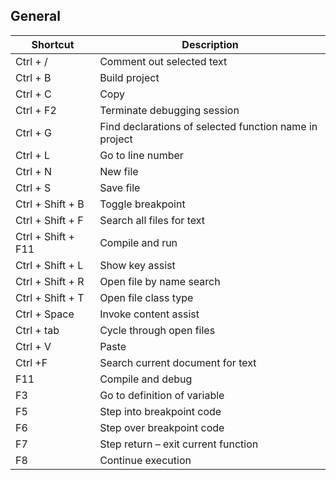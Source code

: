 ## General
Shortcut | Description
------------ | -------------
Ctrl + / | Comment out selected text | 
Ctrl + B | Build project | 
Ctrl + C | Copy | 
Ctrl + F2 | Terminate debugging session | 
Ctrl + G | Find declarations of selected function name in project | 
Ctrl + L | Go to line number | 
Ctrl + N | New file | 
Ctrl + S | Save file | 
Ctrl + Shift + B | Toggle breakpoint | 
Ctrl + Shift + F | Search all files for text | 
Ctrl + Shift + F11 | Compile and run | 
Ctrl + Shift + L | Show key assist | 
Ctrl + Shift + R | Open file by name search | 
Ctrl + Shift + T | Open file class type | 
Ctrl + Space | Invoke content assist | 
Ctrl + tab | Cycle through open files | 
Ctrl + V | Paste | 
Ctrl +F | Search current document for text | 
F11 | Compile and debug | 
F3 | Go to definition of variable | 
F5 | Step into breakpoint code | 
F6 | Step over breakpoint code | 
F7 | Step return – exit current function | 
F8 | Continue execution | 

